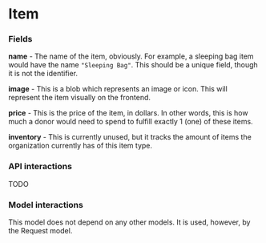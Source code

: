 # Item

### Fields

**name** - The name of the item, obviously. For example,
a sleeping bag item would have the name `"Sleeping Bag"`.
This should be a unique field, though it is not the
identifier.

**image** - This is a blob which represents an image or icon.
This will represent the item visually on the frontend.

**price** - This is the price of the item, in dollars. In other words,
this is how much a donor would need to spend to fulfill exactly 1 (one)
of these items.

**inventory** - This is currently unused, but it tracks the amount of items
the organization currently has of this item type.

### API interactions

TODO

### Model interactions

This model does not depend on any other models. It is used, however, by the Request model.
